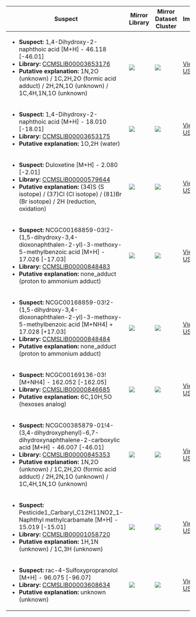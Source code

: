 Suspect | Mirror Library | Mirror Dataset Cluster | Image
--- | --- | --- | ---
<ul><li><b>Suspect:</b> 1,4-Dihydroxy-2-naphthoic acid [M+H] -  46.118 [-46.01]</li><li><b>Library:</b> [CCMSLIB00003653176](https://gnps.ucsd.edu/ProteoSAFe/gnpslibraryspectrum.jsp?SpectrumID=CCMSLIB00003653176)</li><li><b>Putative explanation:</b> 1N,2O (unknown) / 1C,2H,2O (formic acid adduct) / 2H,2N,1O (unknown) / 1C,4H,1N,1O (unknown)</li></ul> | ![](https://metabolomics-usi.ucsd.edu/svg/mirror?usi1=mzspec:MSV000080554:A8_RA8_01_8106.mzML:scan:693&usi2=mzspec:GNPSLIBRARY:CCMSLIB00003653176&mz_min=50&mz_max=500) | ![](https://metabolomics-usi.ucsd.edu/svg/mirror?usi1=mzspec:MSV000080554:A8_RA8_01_8106.mzML:scan:693&usi2=mzspec:MSV000084314:MSV000080554.mgf:scan:24274&mz_min=50&mz_max=500) | [View USI](https://metabolomics-usi.ucsd.edu/svg/?usi=mzspec:MSV000080554:A8_RA8_01_8106.mzML:scan:693&mz_min=50&mz_max=500)
<ul><li><b>Suspect:</b> 1,4-Dihydroxy-2-naphthoic acid [M+H] -  18.010 [-18.01]</li><li><b>Library:</b> [CCMSLIB00003653175](https://gnps.ucsd.edu/ProteoSAFe/gnpslibraryspectrum.jsp?SpectrumID=CCMSLIB00003653175)</li><li><b>Putative explanation:</b> 1O,2H (water)</li></ul> | ![](https://metabolomics-usi.ucsd.edu/svg/mirror?usi1=mzspec:MSV000081753:G75841_1x_RB5_01_20255.mzML:scan:426&usi2=mzspec:GNPSLIBRARY:CCMSLIB00003653175&mz_min=50&mz_max=500) | ![](https://metabolomics-usi.ucsd.edu/svg/mirror?usi1=mzspec:MSV000081753:G75841_1x_RB5_01_20255.mzML:scan:426&usi2=mzspec:MSV000084314:MSV000081753.mgf:scan:76&mz_min=50&mz_max=500) | [View USI](https://metabolomics-usi.ucsd.edu/svg/?usi=mzspec:MSV000081753:G75841_1x_RB5_01_20255.mzML:scan:426&mz_min=50&mz_max=500)
<ul><li><b>Suspect:</b> Duloxetine [M+H] -   2.080 [-2.01]</li><li><b>Library:</b> [CCMSLIB00000579644](https://gnps.ucsd.edu/ProteoSAFe/gnpslibraryspectrum.jsp?SpectrumID=CCMSLIB00000579644)</li><li><b>Putative explanation:</b> (34)S (S isotope) / (37)Cl (Cl isotope) / (81)Br (Br isotope) / 2H (reduction, oxidation)</li></ul> | ![](https://metabolomics-usi.ucsd.edu/svg/mirror?usi1=mzspec:MSV000078567:Plate6_61_80_GD10_01_15777.mzXML:scan:1186&usi2=mzspec:GNPSLIBRARY:CCMSLIB00000579644&mz_min=50&mz_max=500) | ![](https://metabolomics-usi.ucsd.edu/svg/mirror?usi1=mzspec:MSV000078567:Plate6_61_80_GD10_01_15777.mzXML:scan:1186&usi2=mzspec:MSV000084314:MSV000078567.mgf:scan:23811&mz_min=50&mz_max=500) | [View USI](https://metabolomics-usi.ucsd.edu/svg/?usi=mzspec:MSV000078567:Plate6_61_80_GD10_01_15777.mzXML:scan:1186&mz_min=50&mz_max=500)
<ul><li><b>Suspect:</b> NCGC00168859-03!2-(1,5-dihydroxy-3,4-dioxonaphthalen-2-yl)-3-methoxy-5-methylbenzoic acid [M+H] -  17.026 [-17.03]</li><li><b>Library:</b> [CCMSLIB00000848483](https://gnps.ucsd.edu/ProteoSAFe/gnpslibraryspectrum.jsp?SpectrumID=CCMSLIB00000848483)</li><li><b>Putative explanation:</b> none_adduct (proton to ammonium adduct)</li></ul> | ![](https://metabolomics-usi.ucsd.edu/svg/mirror?usi1=mzspec:MSV000080492:E6_RE6_01_2762.mzML:scan:386&usi2=mzspec:GNPSLIBRARY:CCMSLIB00000848483&mz_min=50&mz_max=500) | ![](https://metabolomics-usi.ucsd.edu/svg/mirror?usi1=mzspec:MSV000080492:E6_RE6_01_2762.mzML:scan:386&usi2=mzspec:MSV000084314:MSV000080492.mgf:scan:86884&mz_min=50&mz_max=500) | [View USI](https://metabolomics-usi.ucsd.edu/svg/?usi=mzspec:MSV000080492:E6_RE6_01_2762.mzML:scan:386&mz_min=50&mz_max=500)
<ul><li><b>Suspect:</b> NCGC00168859-03!2-(1,5-dihydroxy-3,4-dioxonaphthalen-2-yl)-3-methoxy-5-methylbenzoic acid [M+NH4] +  17.028 [+17.03]</li><li><b>Library:</b> [CCMSLIB00000848484](https://gnps.ucsd.edu/ProteoSAFe/gnpslibraryspectrum.jsp?SpectrumID=CCMSLIB00000848484)</li><li><b>Putative explanation:</b> none_adduct (proton to ammonium adduct)</li></ul> | ![](https://metabolomics-usi.ucsd.edu/svg/mirror?usi1=mzspec:MSV000080492:E6_RE6_01_2762.mzML:scan:383&usi2=mzspec:GNPSLIBRARY:CCMSLIB00000848484&mz_min=50&mz_max=500) | ![](https://metabolomics-usi.ucsd.edu/svg/mirror?usi1=mzspec:MSV000080492:E6_RE6_01_2762.mzML:scan:383&usi2=mzspec:MSV000084314:MSV000080492.mgf:scan:88110&mz_min=50&mz_max=500) | [View USI](https://metabolomics-usi.ucsd.edu/svg/?usi=mzspec:MSV000080492:E6_RE6_01_2762.mzML:scan:383&mz_min=50&mz_max=500)
<ul><li><b>Suspect:</b> NCGC00169136-03! [M+NH4] - 162.052 [-162.05]</li><li><b>Library:</b> [CCMSLIB00000846685](https://gnps.ucsd.edu/ProteoSAFe/gnpslibraryspectrum.jsp?SpectrumID=CCMSLIB00000846685)</li><li><b>Putative explanation:</b> 6C,10H,5O (hexoses analog)</li></ul> | ![](https://metabolomics-usi.ucsd.edu/svg/mirror?usi1=mzspec:MSV000080492:G8_GG8_01_2828.mzML:scan:321&usi2=mzspec:GNPSLIBRARY:CCMSLIB00000846685&mz_min=50&mz_max=500) | ![](https://metabolomics-usi.ucsd.edu/svg/mirror?usi1=mzspec:MSV000080492:G8_GG8_01_2828.mzML:scan:321&usi2=mzspec:MSV000084314:MSV000080492.mgf:scan:87978&mz_min=50&mz_max=500) | [View USI](https://metabolomics-usi.ucsd.edu/svg/?usi=mzspec:MSV000080492:G8_GG8_01_2828.mzML:scan:321&mz_min=50&mz_max=500)
<ul><li><b>Suspect:</b> NCGC00385879-01!4-(3,4-dihydroxyphenyl)-6,7-dihydroxynaphthalene-2-carboxylic acid [M+H] -  46.007 [-46.01]</li><li><b>Library:</b> [CCMSLIB00000845353](https://gnps.ucsd.edu/ProteoSAFe/gnpslibraryspectrum.jsp?SpectrumID=CCMSLIB00000845353)</li><li><b>Putative explanation:</b> 1N,2O (unknown) / 1C,2H,2O (formic acid adduct) / 2H,2N,1O (unknown) / 1C,4H,1N,1O (unknown)</li></ul> | ![](https://metabolomics-usi.ucsd.edu/svg/mirror?usi1=mzspec:MSV000080492:A10_GA10_01_2609.mzML:scan:178&usi2=mzspec:GNPSLIBRARY:CCMSLIB00000845353&mz_min=50&mz_max=500) | ![](https://metabolomics-usi.ucsd.edu/svg/mirror?usi1=mzspec:MSV000080492:A10_GA10_01_2609.mzML:scan:178&usi2=mzspec:MSV000084314:MSV000080492.mgf:scan:83938&mz_min=50&mz_max=500) | [View USI](https://metabolomics-usi.ucsd.edu/svg/?usi=mzspec:MSV000080492:A10_GA10_01_2609.mzML:scan:178&mz_min=50&mz_max=500)
<ul><li><b>Suspect:</b> Pesticide1_Carbaryl_C12H11NO2_1-Naphthyl methylcarbamate [M+H] -  15.019 [-15.01]</li><li><b>Library:</b> [CCMSLIB00001058720](https://gnps.ucsd.edu/ProteoSAFe/gnpslibraryspectrum.jsp?SpectrumID=CCMSLIB00001058720)</li><li><b>Putative explanation:</b> 1H,1N (unknown) / 1C,3H (unknown)</li></ul> | ![](https://metabolomics-usi.ucsd.edu/svg/mirror?usi1=mzspec:MSV000080605:Pesticide_mix1_BA1_01_8691.mzXML:scan:367&usi2=mzspec:GNPSLIBRARY:CCMSLIB00001058720&mz_min=50&mz_max=500) | ![](https://metabolomics-usi.ucsd.edu/svg/mirror?usi1=mzspec:MSV000080605:Pesticide_mix1_BA1_01_8691.mzXML:scan:367&usi2=mzspec:MSV000084314:MSV000080605.mgf:scan:77&mz_min=50&mz_max=500) | [View USI](https://metabolomics-usi.ucsd.edu/svg/?usi=mzspec:MSV000080605:Pesticide_mix1_BA1_01_8691.mzXML:scan:367&mz_min=50&mz_max=500)
<ul><li><b>Suspect:</b> rac-4-Sulfoxypropranolol [M+H] -  96.075 [-96.07]</li><li><b>Library:</b> [CCMSLIB00003608634](https://gnps.ucsd.edu/ProteoSAFe/gnpslibraryspectrum.jsp?SpectrumID=CCMSLIB00003608634)</li><li><b>Putative explanation:</b> unknown (unknown)</li></ul> | ![](https://metabolomics-usi.ucsd.edu/svg/mirror?usi1=mzspec:MSV000083065:CIR57-001_RB3_01_34976.mzML:scan:773&usi2=mzspec:GNPSLIBRARY:CCMSLIB00003608634&mz_min=50&mz_max=500) | ![](https://metabolomics-usi.ucsd.edu/svg/mirror?usi1=mzspec:MSV000083065:CIR57-001_RB3_01_34976.mzML:scan:773&usi2=mzspec:MSV000084314:MSV000083065.mgf:scan:230415&mz_min=50&mz_max=500) | [View USI](https://metabolomics-usi.ucsd.edu/svg/?usi=mzspec:MSV000083065:CIR57-001_RB3_01_34976.mzML:scan:773&mz_min=50&mz_max=500)